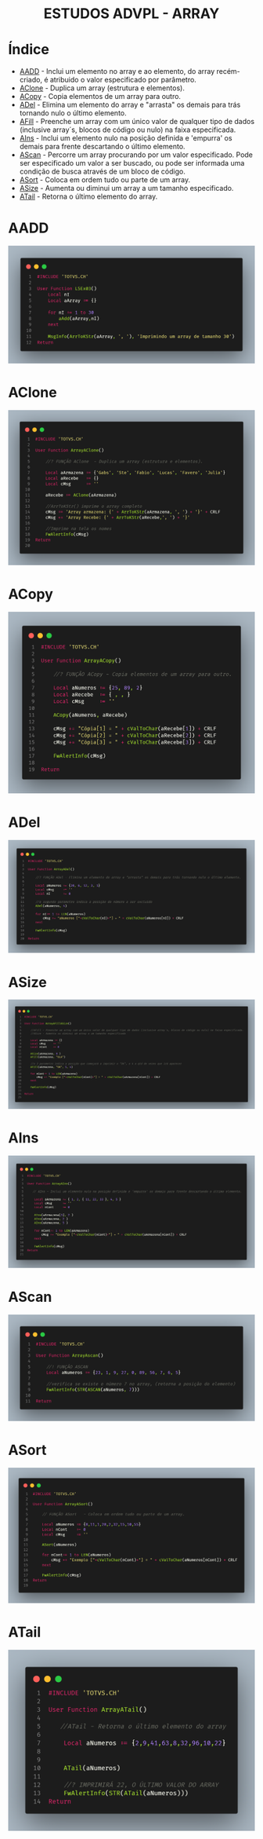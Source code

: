 <h1 align="center">
ESTUDOS ADVPL - ARRAY
</h1>

# Índice 

* [AADD](#AADD) - Inclui um elemento no array e ao elemento, do array recém-criado, é atribuido o valor especificado por parâmetro.
* [AClone](#AClone) - Duplica um array (estrutura e elementos).
* [ACopy](#ACopy) - Copia elementos de um array para outro.
* [ADel](#ADel) - Elimina um elemento do array e "arrasta" os demais para trás tornando nulo o último elemento.
* [AFill](#AFill) - Preenche um array com um único valor de qualquer tipo de dados (inclusive array´s, blocos de código ou nulo) na faixa especificada.
* [AIns](#AIns) - Inclui um elemento nulo na posição definida e 'empurra' os demais para frente descartando o último elemento.
* [AScan](#AScan) - Percorre um array procurando por um valor especificado. Pode ser especificado um valor a ser buscado, ou pode ser informada uma condição de busca através de um bloco de código.
* [ASort](#ASort) - Coloca em ordem tudo ou parte de um array.
* [ASize](#ASize) - Aumenta ou diminui um array a um tamanho especificado.
* [ATail](#ATail) - Retorna o último elemento do array.


# AADD

<div align="center">
    <img src="https://github.com/GabyyOliveira/ESTUDOS-ADVPL/blob/main/Arrays/imgs/Aadd.png">
 </div>

# AClone

<div align="center">
    <img src="https://github.com/GabyyOliveira/ESTUDOS-ADVPL/blob/main/Arrays/imgs/AClone.png">
 </div>

# ACopy
 <div align="center">
    <img src="https://github.com/GabyyOliveira/ESTUDOS-ADVPL/blob/main/Arrays/imgs/ACopy.png">
 </div>

# ADel

<div align="center">
    <img src="https://github.com/GabyyOliveira/ESTUDOS-ADVPL/blob/main/Arrays/imgs/ADel.png">
 </div>

# ASize

<div align="center">
    <img src="https://github.com/GabyyOliveira/ESTUDOS-ADVPL/blob/main/Arrays/imgs/Afill.png">
 </div>

# AIns

<div align="center">
    <img src="https://github.com/GabyyOliveira/ESTUDOS-ADVPL/blob/main/Arrays/imgs/AIns.png">
 </div>


# AScan

<div align="center">
    <img src="https://github.com/GabyyOliveira/ESTUDOS-ADVPL/blob/main/Arrays/imgs/AScan.png">
 </div>
 
# ASort

<div align="center">
    <img src="https://github.com/GabyyOliveira/ESTUDOS-ADVPL/blob/main/Arrays/imgs/ASort.png">
 </div>


# ATail

<div align="center">
    <img src="https://github.com/GabyyOliveira/ESTUDOS-ADVPL/blob/main/Arrays/imgs/ATail.png">
 </div>


